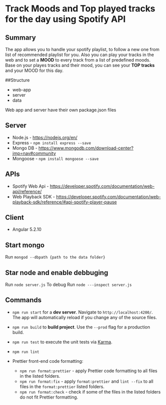 # Track Moods and Top played tracks for the day using Spotify API

## Summary

The app allows you to handle your spotify playlist, to follow a new one from list of recommended playlist for you. Also you can play your tracks in the web and to set a **MOOD** to every track from a list of predefined moods.
Base on your playes tracks and their mood, you can see your **TOP tracks** and your MOOD for this day.

##Structure

- web-app
- server
- data

Web app and server have their own package.json files

## Server

- Node.js - https://nodejs.org/en/
- Express - `npm install express --save`
- Mongo DB - https://www.mongodb.com/download-center?jmp=nav#community
- Mongoose - `npm install mongoose --save`

## APIs

- Spotify Web Api - https://developer.spotify.com/documentation/web-api/reference/
- Web Playback SDK - https://developer.spotify.com/documentation/web-playback-sdk/reference/#api-spotify-player-pause

## Client

- Angular 5.2.10

## Start mongo

Run `mongod --dbpath {path to the data folder}`

## Star node and enable debbuging

Run `node server.js`
To debug Run `node ---inspect server.js`

## Commands

- `npm run start` for a **dev server**. Navigate to `http://localhost:4200/`. The app will automatically reload if you change any of the source files.

- `npm run build` to **build project**. Use the `--prod` flag for a production build.

- `npm run test` to execute the unit tests via [Karma](https://karma-runner.github.io).

- `npm run lint`

- Prettier front-end code formatting:
  - `npm run format:prettier` - apply Prettier code formatting to all files in the listed folders.
  - `npm run format:fix` - apply `format:prettier` and `lint --fix` to all files in the `format:prettier` listed folders.
  - `npm run format:check` - check if some of the files in the listed folders do not fit Prettier formatting.
